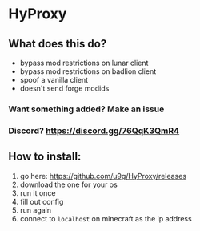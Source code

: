 # HyProxy

## What does this do?

- bypass mod restrictions on lunar client
- bypass mod restrictions on badlion client
- spoof a vanilla client
- doesn't send forge modids

### Want something added? Make an issue

### Discord? https://discord.gg/76QqK3QmR4

## How to install:

1. go here: https://github.com/u9g/HyProxy/releases
2. download the one for your os
3. run it once
4. fill out config
5. run again
6. connect to `localhost` on minecraft as the ip address
